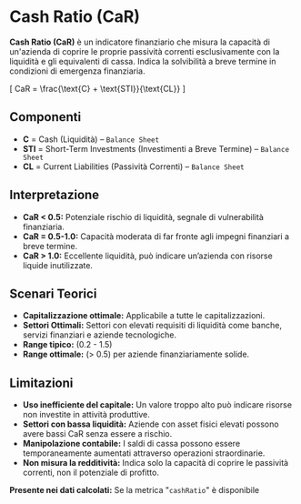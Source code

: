 # Cash Ratio (CaR)

**Cash Ratio (CaR)** è un indicatore finanziario che misura la capacità di un'azienda di coprire le proprie passività correnti esclusivamente con la liquidità e gli equivalenti di cassa. Indica la solvibilità a breve termine in condizioni di emergenza finanziaria.

\[
CaR = \frac{\text{C} + \text{STI}}{\text{CL}}
\]

## Componenti

- **C** = Cash (Liquidità) – `Balance Sheet`
- **STI** = Short-Term Investments (Investimenti a Breve Termine) – `Balance Sheet`
- **CL** = Current Liabilities (Passività Correnti) – `Balance Sheet`

## Interpretazione

- **CaR < 0.5:** Potenziale rischio di liquidità, segnale di vulnerabilità finanziaria.
- **CaR = 0.5-1.0:** Capacità moderata di far fronte agli impegni finanziari a breve termine.
- **CaR > 1.0:** Eccellente liquidità, può indicare un’azienda con risorse liquide inutilizzate.

## Scenari Teorici

- **Capitalizzazione ottimale:** Applicabile a tutte le capitalizzazioni.
- **Settori Ottimali:** Settori con elevati requisiti di liquidità come banche, servizi finanziari e aziende tecnologiche.
- **Range tipico:** \(0.2 - 1.5\)
- **Range ottimale:** \(> 0.5\) per aziende finanziariamente solide.

## Limitazioni

- **Uso inefficiente del capitale:** Un valore troppo alto può indicare risorse non investite in attività produttive.
- **Settori con bassa liquidità:** Aziende con asset fisici elevati possono avere bassi CaR senza essere a rischio.
- **Manipolazione contabile:** I saldi di cassa possono essere temporaneamente aumentati attraverso operazioni straordinarie.
- **Non misura la redditività:** Indica solo la capacità di coprire le passività correnti, non il potenziale di profitto.

**Presente nei dati calcolati:** Se la metrica "`cashRatio`" è disponibile
